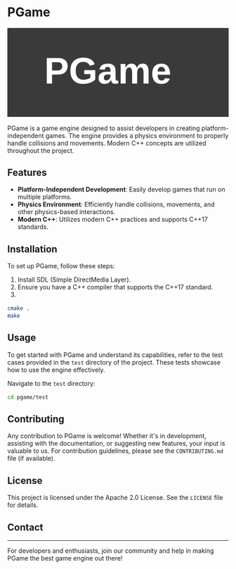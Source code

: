 
# PGame

![PGame Logo](./pgame-logo.svg)

PGame is a game engine designed to assist developers in creating platform-independent games. The engine provides a physics environment to properly handle collisions and movements. Modern C++ concepts are utilized throughout the project.

## Features

- **Platform-Independent Development**: Easily develop games that run on multiple platforms.
- **Physics Environment**: Efficiently handle collisions, movements, and other physics-based interactions.
- **Modern C++**: Utilizes modern C++ practices and supports C++17 standards.

## Installation

To set up PGame, follow these steps:

1. Install SDL (Simple DirectMedia Layer).
2. Ensure you have a C++ compiler that supports the C++17 standard.
3.
```bash
cmake .
make 
```
## Usage

To get started with PGame and understand its capabilities, refer to the test cases provided in the `test` directory of the project. These tests showcase how to use the engine effectively.

Navigate to the `test` directory:

```bash
cd pgame/test
```


## Contributing

Any contribution to PGame is welcome! Whether it's in development, assisting with the documentation, or suggesting new features, your input is valuable to us. For contribution guidelines, please see the `CONTRIBUTING.md` file (if available).

## License

This project is licensed under the Apache 2.0 License. See the `LICENSE` file for details.

## Contact

---

For developers and enthusiasts, join our community and help in making PGame the best game engine out there!
